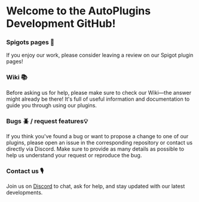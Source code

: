 # Welcome to the AutoPlugins Development GitHub!

### Spigots pages 🚰
If you enjoy our work, please consider leaving a review on our Spigot plugin pages!

### Wiki 📚
Before asking us for help, please make sure to check our Wiki—the answer might already be there! It's full of useful information and documentation to guide you through using our plugins.


### Bugs 🪲 / request features💡
If you think you've found a bug or want to propose a change to one of our plugins, please open an issue in the corresponding repository or contact us directly via Discord.
Make sure to provide as many details as possible to help us understand your request or reproduce the bug.

### Contact us 🎙
Join us on [Discord](https://discord.gg/5nSsg536) to chat, ask for help, and stay updated with our latest developments.

